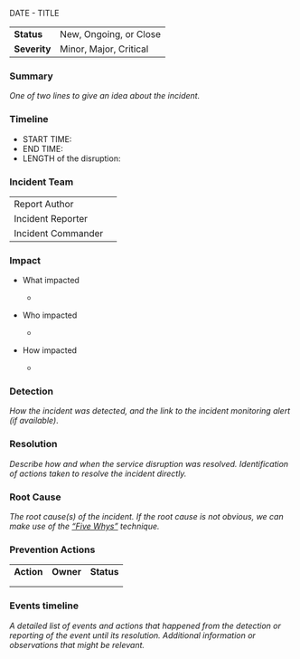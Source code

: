 DATE - TITLE

|              |                        |
| ------------ | ---------------------- |
| **Status**   | New, Ongoing, or Close |
| **Severity** | Minor, Major, Critical |


### Summary

_One of two lines to give an idea about the incident._


### Timeline

- START TIME: 
- END TIME: 
- LENGTH of the disruption:


### Incident Team

|                    |     |
| ------------------ | --- |
| Report Author      |     |
| Incident Reporter  |     |
| Incident Commander |     |


### Impact

- What impacted

  -

- Who impacted

  -

- How impacted

  -


### Detection

_How the incident was detected, and the link to the incident monitoring alert (if available)_.


### Resolution

_Describe how and when the service disruption was resolved. Identification of actions taken to resolve the incident directly._


### Root Cause

_The root cause(s) of the incident. If the root cause is not obvious, we can make use of the _[_“Five Whys”_](https://en.wikipedia.org/wiki/Five_whys)_ technique._


### Prevention Actions

|            |           |            |
| ---------- | --------- | ---------- |
| **Action** | **Owner** | **Status** |
|            |           |            |
|            |           |            |

### Events timeline

_A detailed list of events and actions that happened from the detection or reporting of the event until its resolution. Additional information or observations that might be relevant._
